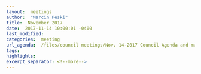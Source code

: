 ```yaml
---
layout:  meetings
author:  "Marcin Peski"
title:  November 2017
date:  2017-11-14 10:00:01 -0400
last_modified:  
categories:  meeting
url_agenda:  /files/council meetings/Nov. 14-2017 Council Agenda and materials (1).pdf
tags:  
highlights:  
excerpt_separator: <!--more-->
---
```

<!--more-->
